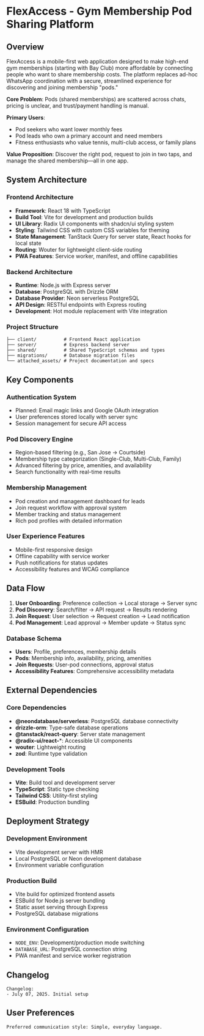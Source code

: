 # FlexAccess - Gym Membership Pod Sharing Platform

## Overview

FlexAccess is a mobile-first web application designed to make high-end gym memberships (starting with Bay Club) more affordable by connecting people who want to share membership costs. The platform replaces ad-hoc WhatsApp coordination with a secure, streamlined experience for discovering and joining membership "pods."

**Core Problem**: Pods (shared memberships) are scattered across chats, pricing is unclear, and trust/payment handling is manual.

**Primary Users**: 
- Pod seekers who want lower monthly fees
- Pod leads who own a primary account and need members  
- Fitness enthusiasts who value tennis, multi-club access, or family plans

**Value Proposition**: Discover the right pod, request to join in two taps, and manage the shared membership—all in one app.

## System Architecture

### Frontend Architecture
- **Framework**: React 18 with TypeScript
- **Build Tool**: Vite for development and production builds
- **UI Library**: Radix UI components with shadcn/ui styling system
- **Styling**: Tailwind CSS with custom CSS variables for theming
- **State Management**: TanStack Query for server state, React hooks for local state
- **Routing**: Wouter for lightweight client-side routing
- **PWA Features**: Service worker, manifest, and offline capabilities

### Backend Architecture
- **Runtime**: Node.js with Express server
- **Database**: PostgreSQL with Drizzle ORM
- **Database Provider**: Neon serverless PostgreSQL
- **API Design**: RESTful endpoints with Express routing
- **Development**: Hot module replacement with Vite integration

### Project Structure
```
├── client/          # Frontend React application
├── server/          # Express backend server
├── shared/          # Shared TypeScript schemas and types
├── migrations/      # Database migration files
└── attached_assets/ # Project documentation and specs
```

## Key Components

### Authentication System
- Planned: Email magic links and Google OAuth integration
- User preferences stored locally with server sync
- Session management for secure API access

### Pod Discovery Engine
- Region-based filtering (e.g., San Jose → Courtside)
- Membership type categorization (Single-Club, Multi-Club, Family)
- Advanced filtering by price, amenities, and availability
- Search functionality with real-time results

### Membership Management
- Pod creation and management dashboard for leads
- Join request workflow with approval system
- Member tracking and status management
- Rich pod profiles with detailed information

### User Experience Features
- Mobile-first responsive design
- Offline capability with service worker
- Push notifications for status updates
- Accessibility features and WCAG compliance

## Data Flow

1. **User Onboarding**: Preference collection → Local storage → Server sync
2. **Pod Discovery**: Search/filter → API request → Results rendering
3. **Join Request**: User selection → Request creation → Lead notification
4. **Pod Management**: Lead approval → Member update → Status sync

### Database Schema
- **Users**: Profile, preferences, membership details
- **Pods**: Membership info, availability, pricing, amenities
- **Join Requests**: User-pod connections, approval status
- **Accessibility Features**: Comprehensive accessibility metadata

## External Dependencies

### Core Dependencies
- **@neondatabase/serverless**: PostgreSQL database connectivity
- **drizzle-orm**: Type-safe database operations
- **@tanstack/react-query**: Server state management
- **@radix-ui/react-***: Accessible UI components
- **wouter**: Lightweight routing
- **zod**: Runtime type validation

### Development Tools
- **Vite**: Build tool and development server
- **TypeScript**: Static type checking
- **Tailwind CSS**: Utility-first styling
- **ESBuild**: Production bundling

## Deployment Strategy

### Development Environment
- Vite development server with HMR
- Local PostgreSQL or Neon development database
- Environment variable configuration

### Production Build
- Vite build for optimized frontend assets
- ESBuild for Node.js server bundling
- Static asset serving through Express
- PostgreSQL database migrations

### Environment Configuration
- `NODE_ENV`: Development/production mode switching
- `DATABASE_URL`: PostgreSQL connection string
- PWA manifest and service worker registration

## Changelog

```
Changelog:
- July 07, 2025. Initial setup
```

## User Preferences

```
Preferred communication style: Simple, everyday language.
```
